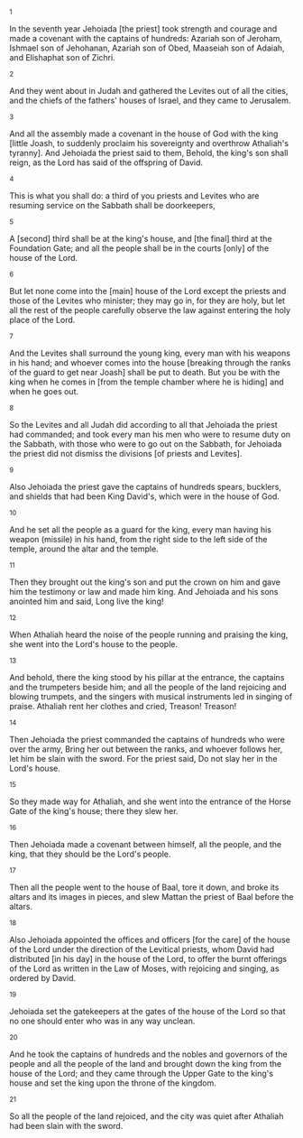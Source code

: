 <sup>1</sup> 

In the seventh year Jehoiada [the priest] took strength and courage and made a covenant with the captains of hundreds: Azariah son of Jeroham, Ishmael son of Jehohanan, Azariah son of Obed, Maaseiah son of Adaiah, and Elishaphat son of Zichri. 

<sup>2</sup> 

And they went about in Judah and gathered the Levites out of all the cities, and the chiefs of the fathers' houses of Israel, and they came to Jerusalem. 

<sup>3</sup> 

And all the assembly made a covenant in the house of God with the king [little Joash, to suddenly proclaim his sovereignty and overthrow Athaliah's tyranny]. And Jehoiada the priest said to them, Behold, the king's son shall reign, as the Lord has said of the offspring of David. 

<sup>4</sup> 

This is what you shall do: a third of you priests and Levites who are resuming service on the Sabbath shall be doorkeepers, 

<sup>5</sup> 

A [second] third shall be at the king's house, and [the final] third at the Foundation Gate; and all the people shall be in the courts [only] of the house of the Lord. 

<sup>6</sup> 

But let none come into the [main] house of the Lord except the priests and those of the Levites who minister; they may go in, for they are holy, but let all the rest of the people carefully observe the law against entering the holy place of the Lord. 

<sup>7</sup> 

And the Levites shall surround the young king, every man with his weapons in his hand; and whoever comes into the house [breaking through the ranks of the guard to get near Joash] shall be put to death. But you be with the king when he comes in [from the temple chamber where he is hiding] and when he goes out. 

<sup>8</sup> 

So the Levites and all Judah did according to all that Jehoiada the priest had commanded; and took every man his men who were to resume duty on the Sabbath, with those who were to go out on the Sabbath, for Jehoiada the priest did not dismiss the divisions [of priests and Levites]. 

<sup>9</sup> 

Also Jehoiada the priest gave the captains of hundreds spears, bucklers, and shields that had been King David's, which were in the house of God. 

<sup>10</sup> 

And he set all the people as a guard for the king, every man having his weapon (missile) in his hand, from the right side to the left side of the temple, around the altar and the temple. 

<sup>11</sup> 

Then they brought out the king's son and put the crown on him and gave him the testimony or law and made him king. And Jehoiada and his sons anointed him and said, Long live the king! 

<sup>12</sup> 

When Athaliah heard the noise of the people running and praising the king, she went into the Lord's house to the people. 

<sup>13</sup> 

And behold, there the king stood by his pillar at the entrance, the captains and the trumpeters beside him; and all the people of the land rejoicing and blowing trumpets, and the singers with musical instruments led in singing of praise. Athaliah rent her clothes and cried, Treason! Treason! 

<sup>14</sup> 

Then Jehoiada the priest commanded the captains of hundreds who were over the army, Bring her out between the ranks, and whoever follows her, let him be slain with the sword. For the priest said, Do not slay her in the Lord's house. 

<sup>15</sup> 

So they made way for Athaliah, and she went into the entrance of the Horse Gate of the king's house; there they slew her. 

<sup>16</sup> 

Then Jehoiada made a covenant between himself, all the people, and the king, that they should be the Lord's people. 

<sup>17</sup> 

Then all the people went to the house of Baal, tore it down, and broke its altars and its images in pieces, and slew Mattan the priest of Baal before the altars. 

<sup>18</sup> 

Also Jehoiada appointed the offices and officers [for the care] of the house of the Lord under the direction of the Levitical priests, whom David had distributed [in his day] in the house of the Lord, to offer the burnt offerings of the Lord as written in the Law of Moses, with rejoicing and singing, as ordered by David. 

<sup>19</sup> 

Jehoiada set the gatekeepers at the gates of the house of the Lord so that no one should enter who was in any way unclean. 

<sup>20</sup> 

And he took the captains of hundreds and the nobles and governors of the people and all the people of the land and brought down the king from the house of the Lord; and they came through the Upper Gate to the king's house and set the king upon the throne of the kingdom. 

<sup>21</sup> 

So all the people of the land rejoiced, and the city was quiet after Athaliah had been slain with the sword.